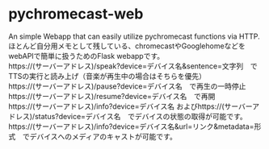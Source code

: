 # pychromecast-web
An simple Webapp that can easily utilize pychromecast functions via HTTP.  
ほとんど自分用メモとして残している、chromecastやGooglehomeなどをwebAPIで簡単に扱うためのFlask webappです。  
https://(サーバーアドレス)/speak?device=デバイス名&sentence=文字列　でTTSの実行と読み上げ（音楽が再生中の場合はそちらを優先）  
https://(サーバーアドレス)/pause?device=デバイス名　で再生の一時停止  
https://(サーバーアドレス)/resume?device=デバイス名　で再開  
https://(サーバーアドレス)/info?device=デバイス名 およびhttps://(サーバーアドレス)/status?device=デバイス名　でデバイスの状態の取得が可能です。  
https://(サーバーアドレス)/info?device=デバイス名&url=リンク&metadata=形式　でデバイスへのメディアのキャストが可能です。
